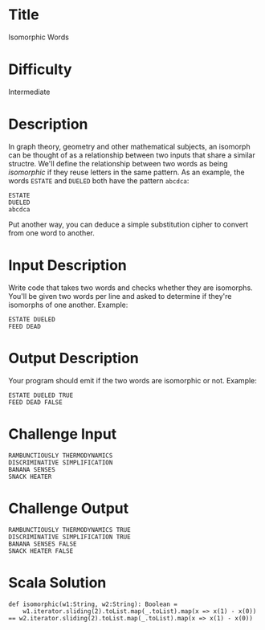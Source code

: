 # Title

Isomorphic Words

# Difficulty

Intermediate

# Description

In graph theory, geometry and other mathematical subjects, an isomorph can be thought of as a relationship between two inputs that share a similar structre. We'll define the relationship between two words as being *isomorphic* if they reuse letters in the same pattern. As an example, the words `ESTATE` and `DUELED` both have the pattern `abcdca`:

    ESTATE
    DUELED
    abcdca

Put another way, you can deduce a simple substitution cipher to convert from one word to another. 

# Input Description

Write code that takes two words and checks whether they are isomorphs. You'll be given two words per line and asked to determine if they're isomorphs of one another. Example:

    ESTATE DUELED
    FEED DEAD

# Output Description

Your program should emit if the two words are isomorphic or not. Example:

    ESTATE DUELED TRUE
    FEED DEAD FALSE

# Challenge Input

    RAMBUNCTIOUSLY THERMODYNAMICS
    DISCRIMINATIVE SIMPLIFICATION
    BANANA SENSES
    SNACK HEATER

# Challenge Output

    RAMBUNCTIOUSLY THERMODYNAMICS TRUE
    DISCRIMINATIVE SIMPLIFICATION TRUE
    BANANA SENSES FALSE
    SNACK HEATER FALSE

# Scala Solution

    def isomorphic(w1:String, w2:String): Boolean = 
        w1.iterator.sliding(2).toList.map(_.toList).map(x => x(1) - x(0)) == w2.iterator.sliding(2).toList.map(_.toList).map(x => x(1) - x(0))
